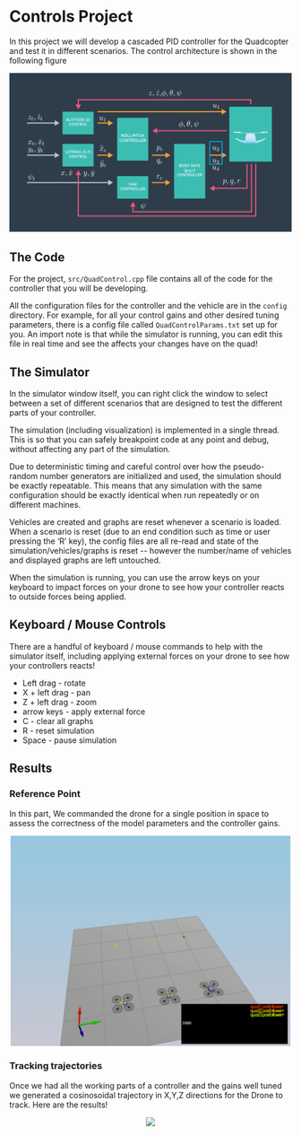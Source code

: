 # Controls Project
In this project we will develop a cascaded PID controller for the Quadcopter and test it in different scenarios.
The control architecture is shown in the following figure

<p align="center">
<img src="animations/Control Architecture.png"/>
</p>

## The Code ##
For the project, `src/QuadControl.cpp` file contains all of the code for the controller that you will be developing.

All the configuration files for the controller and the vehicle are in the `config` directory.  For example, for all your control gains and other desired tuning parameters, there is a config file called `QuadControlParams.txt` set up for you.  An import note is that while the simulator is running, you can edit this file in real time and see the affects your changes have on the quad!

## The Simulator ##

In the simulator window itself, you can right click the window to select between a set of different scenarios that are designed to test the different parts of your controller.

The simulation (including visualization) is implemented in a single thread.  This is so that you can safely breakpoint code at any point and debug, without affecting any part of the simulation.

Due to deterministic timing and careful control over how the pseudo-random number generators are initialized and used, the simulation should be exactly repeatable. This means that any simulation with the same configuration should be exactly identical when run repeatedly or on different machines.

Vehicles are created and graphs are reset whenever a scenario is loaded. When a scenario is reset (due to an end condition such as time or user pressing the ‘R’ key), the config files are all re-read and state of the simulation/vehicles/graphs is reset -- however the number/name of vehicles and displayed graphs are left untouched.

When the simulation is running, you can use the arrow keys on your keyboard to impact forces on your drone to see how your controller reacts to outside forces being applied.

## Keyboard / Mouse Controls ##

There are a handful of keyboard / mouse commands to help with the simulator itself, including applying external forces on your drone to see how your controllers reacts!

 - Left drag - rotate
 - X + left drag - pan
 - Z + left drag - zoom
 - arrow keys - apply external force
 - C - clear all graphs
 - R - reset simulation
 - Space - pause simulation

## Results ##

### Reference Point ###
In this part, We commanded the drone for a single position in space to assess the correctness of the model parameters and the controller gains.
<p align="center">
<img src="animations/scenario4.gif" width="500"/>
</p>


### Tracking trajectories ###

Once we had all the working parts of a controller and the gains well tuned we generated a cosinosoidal trajectory in X,Y,Z directions for the Drone to track. Here are the results!
<p align="center">
<img src="animations/scenario5.gif" width="500"/>
</p>

